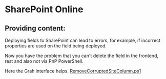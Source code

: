 # SharePoint Online

## Providing content:

Deploying fields to SharePoint can lead to errors, for example, if incorrect properties are used on the field being deployed.

Now you have the problem that you can't delete the field in the frontend, rest and also not via PnP PowerShell.

Here the Grah interface helps.
[RemoveCorruptedSiteColumn.ps1](https://github.com/JoinUsername/How-to/tree/main/SharePoint/RemoveCorruptedSiteColumn.ps1)
